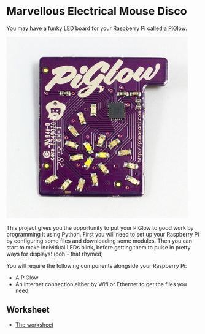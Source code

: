 # Marvellous Electrical Mouse Disco

You may have a funky LED board for your Raspberry Pi called a [PiGlow](http://shop.pimoroni.com/products/piglow).

![](PiGlow.jpeg)

This project gives you the opportunity to put your PiGlow to good work by programming it using Python. First you will need to set up your Raspberry Pi by configuring some files and downloading some modules. Then you can start to make individual LEDs blink, before getting them to pulse in pretty ways for displays! (ooh - that rhymed)

You will require the following components alongside your Raspberry Pi:

- A PiGlow
- An internet connection either by Wifi or Ethernet to get the files you need

## Worksheet

- [The worksheet](worksheet.md)
